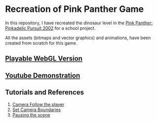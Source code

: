 ﻿# Recreation of Pink Panther Game
In this repository, I have recreated the dinosaur level in the [Pink Panther: Pinkadelic Pursuit 2002](https://www.google.com/search?q=pink+panther%3A+pinkadelic+pursuit&sxsrf=ALeKk01Z8z8u0RfujNFWs7onBgQLCVdCAA%3A1618695960477&ei=GFd7YNvIHLuD9u8PlJ69wAg&oq=pink+panther+Pink&gs_lcp=Cgdnd3Mtd2l6EAMYADIECCMQJzICCAAyAggAMgIILjICCAAyAggAMgIIADICCAAyBwguEIcCEBQyBwguEIcCEBQ6BwgAEEcQsAM6BwgAELADEEM6BQguEMsBOgUIABDLAToECC4QQ1DvQ1iLSWC2UWgBcAJ4AIABYYgByQOSAQE1mAEAoAEBqgEHZ3dzLXdpesgBCsABAQ&sclient=gws-wiz) for a school project. 

All the assets (bitmaps and vector graphics) and animations, have been created from scratch for this game.

## [Playable WebGL Version](https://nayaaltahan.github.io/GMD-Project/)

## [Youtube Demonstration](https://youtu.be/5JhMLe01Dsg)

## Tutorials and References
1. [Camera Follow the player](https://youtu.be/7JjzhhC06xw)
2. [Set Camera Boundaries](https://youtu.be/05VX2N9_2_4)
3. [Pausing the scene](https://answers.unity.com/questions/1230216/a-proper-way-to-pause-a-game.html)
